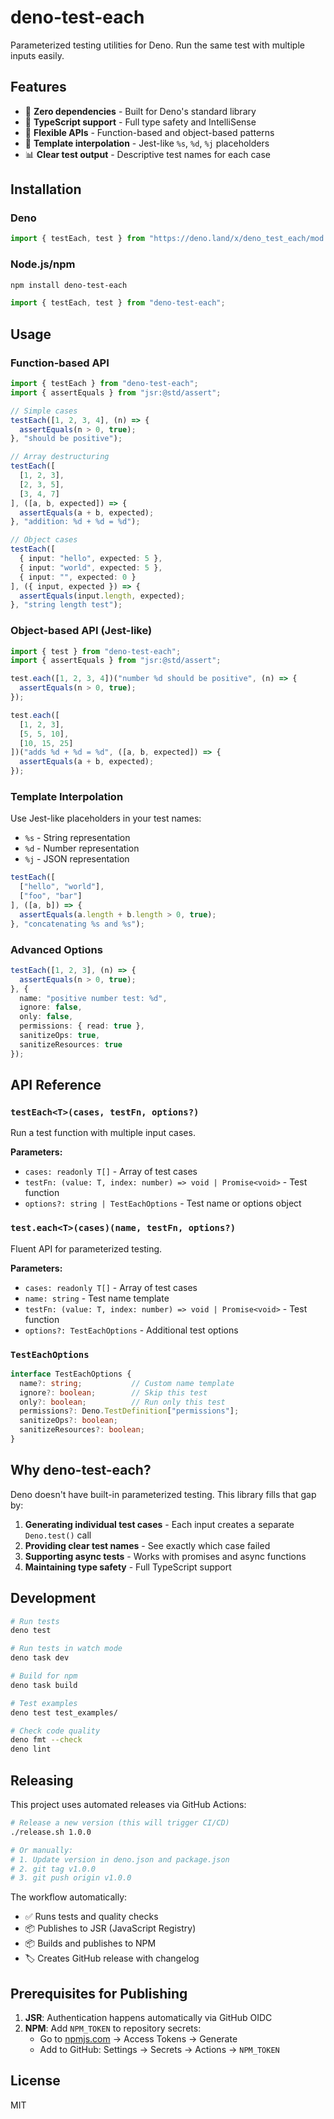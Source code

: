# deno-test-each

Parameterized testing utilities for Deno. Run the same test with multiple inputs easily.

## Features

- 🚀 **Zero dependencies** - Built for Deno's standard library
- 📝 **TypeScript support** - Full type safety and IntelliSense
- 🎯 **Flexible APIs** - Function-based and object-based patterns
- 🔧 **Template interpolation** - Jest-like `%s`, `%d`, `%j` placeholders
- 📊 **Clear test output** - Descriptive test names for each case

## Installation

### Deno
```typescript
import { testEach, test } from "https://deno.land/x/deno_test_each/mod.ts";
```

### Node.js/npm
```bash
npm install deno-test-each
```

```typescript
import { testEach, test } from "deno-test-each";
```

## Usage

### Function-based API

```typescript
import { testEach } from "deno-test-each";
import { assertEquals } from "jsr:@std/assert";

// Simple cases
testEach([1, 2, 3, 4], (n) => {
  assertEquals(n > 0, true);
}, "should be positive");

// Array destructuring
testEach([
  [1, 2, 3],
  [2, 3, 5],
  [3, 4, 7]
], ([a, b, expected]) => {
  assertEquals(a + b, expected);
}, "addition: %d + %d = %d");

// Object cases
testEach([
  { input: "hello", expected: 5 },
  { input: "world", expected: 5 },
  { input: "", expected: 0 }
], ({ input, expected }) => {
  assertEquals(input.length, expected);
}, "string length test");
```

### Object-based API (Jest-like)

```typescript
import { test } from "deno-test-each";
import { assertEquals } from "jsr:@std/assert";

test.each([1, 2, 3, 4])("number %d should be positive", (n) => {
  assertEquals(n > 0, true);
});

test.each([
  [1, 2, 3],
  [5, 5, 10],
  [10, 15, 25]
])("adds %d + %d = %d", ([a, b, expected]) => {
  assertEquals(a + b, expected);
});
```

### Template Interpolation

Use Jest-like placeholders in your test names:

- `%s` - String representation
- `%d` - Number representation  
- `%j` - JSON representation

```typescript
testEach([
  ["hello", "world"],
  ["foo", "bar"]
], ([a, b]) => {
  assertEquals(a.length + b.length > 0, true);
}, "concatenating %s and %s");
```

### Advanced Options

```typescript
testEach([1, 2, 3], (n) => {
  assertEquals(n > 0, true);
}, {
  name: "positive number test: %d",
  ignore: false,
  only: false,
  permissions: { read: true },
  sanitizeOps: true,
  sanitizeResources: true
});
```

## API Reference

### `testEach<T>(cases, testFn, options?)`

Run a test function with multiple input cases.

**Parameters:**
- `cases: readonly T[]` - Array of test cases
- `testFn: (value: T, index: number) => void | Promise<void>` - Test function
- `options?: string | TestEachOptions` - Test name or options object

### `test.each<T>(cases)(name, testFn, options?)`

Fluent API for parameterized testing.

**Parameters:**
- `cases: readonly T[]` - Array of test cases
- `name: string` - Test name template
- `testFn: (value: T, index: number) => void | Promise<void>` - Test function
- `options?: TestEachOptions` - Additional test options

### `TestEachOptions`

```typescript
interface TestEachOptions {
  name?: string;           // Custom name template
  ignore?: boolean;        // Skip this test
  only?: boolean;          // Run only this test
  permissions?: Deno.TestDefinition["permissions"];
  sanitizeOps?: boolean;
  sanitizeResources?: boolean;
}
```

## Why deno-test-each?

Deno doesn't have built-in parameterized testing. This library fills that gap by:

1. **Generating individual test cases** - Each input creates a separate `Deno.test()` call
2. **Providing clear test names** - See exactly which case failed
3. **Supporting async tests** - Works with promises and async functions
4. **Maintaining type safety** - Full TypeScript support

## Development

```bash
# Run tests
deno test

# Run tests in watch mode  
deno task dev

# Build for npm
deno task build

# Test examples
deno test test_examples/

# Check code quality
deno fmt --check
deno lint
```

## Releasing

This project uses automated releases via GitHub Actions:

```bash
# Release a new version (this will trigger CI/CD)
./release.sh 1.0.0

# Or manually:
# 1. Update version in deno.json and package.json
# 2. git tag v1.0.0
# 3. git push origin v1.0.0
```

The workflow automatically:
- ✅ Runs tests and quality checks
- 📦 Publishes to JSR (JavaScript Registry)
- 📦 Builds and publishes to NPM
- 🏷️ Creates GitHub release with changelog

## Prerequisites for Publishing

1. **JSR**: Authentication happens automatically via GitHub OIDC
2. **NPM**: Add `NPM_TOKEN` to repository secrets:
   - Go to [npmjs.com](https://npmjs.com) → Access Tokens → Generate
   - Add to GitHub: Settings → Secrets → Actions → `NPM_TOKEN`

## License

MIT